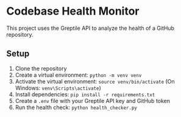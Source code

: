# Codebase Health Monitor

This project uses the Greptile API to analyze the health of a GitHub repository.

## Setup

1. Clone the repository
2. Create a virtual environment: `python -m venv venv`
3. Activate the virtual environment: `source venv/bin/activate` (On Windows: `venv\Scripts\activate`)
4. Install dependencies: `pip install -r requirements.txt`
5. Create a `.env` file with your Greptile API key and GitHub token
6. Run the health check: `python health_checker.py`